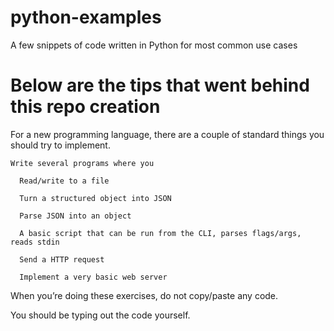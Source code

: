 # python-examples
A few snippets of code written in Python for most common use cases


# Below are the tips that went behind this repo creation

  For a new programming language, there are a couple of standard things you should try to implement.

    Write several programs where you

      Read/write to a file

      Turn a structured object into JSON

      Parse JSON into an object

      A basic script that can be run from the CLI, parses flags/args, reads stdin

      Send a HTTP request

      Implement a very basic web server

  When you’re doing these exercises, do not copy/paste any code.

  You should be typing out the code yourself.
